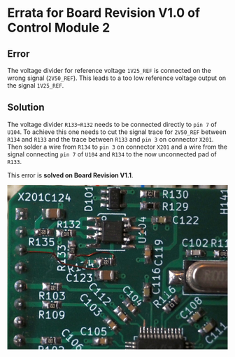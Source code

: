 # Errata for Board Revision V1.0 of Control Module 2

## Error
The voltage divider for reference voltage ```1V25_REF``` is connected on the wrong signal (```2V50_REF```). This leads to a too low reference voltage output on the signal ```1V25_REF```. 

## Solution
The voltage divider ```R133```–```R132``` needs to be connected directly to ```pin 7``` of ```U104```.
To achieve this one needs to cut the signal trace for ```2V50_REF``` between ```R134``` and ```R133``` and the trace between  ```R133``` and ```pin 3``` on connector ```X201```.
Then solder a wire from ```R134``` to ```pin 3``` on connector ```X201``` and a wire from the signal connecting ```pin 7``` of ```U104``` and ```R134``` to the now unconnected pad of ```R133```.

This error is **solved on Board Revision V1.1**.

![1V25 modification](./1V25_modification.jpg "1V25_REF modification on CM2 V1.0")